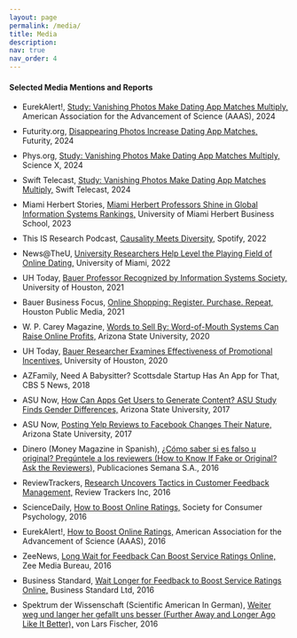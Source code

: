 ```yaml
---
layout: page
permalink: /media/
title: Media
description: 
nav: true
nav_order: 4
---
```


#### Selected Media Mentions and Reports

<ul style="list-style-type: disc;">
  <li style="margin-bottom: 10px;">
    EurekAlert!, <a href="https://www.eurekalert.org/news-releases/1040017">Study: Vanishing Photos Make Dating App Matches Multiply,</a> American Association for the Advancement of Science (AAAS), 2024
  </li>
  <li style="margin-bottom: 10px;">
    Futurity.org, <a href="https://www.futurity.org/disappearing-photos-dating-apps-3203092-2/?utm_source=rss&utm_medium=rss&utm_campaign=disappearing-photos-dating-apps-3203092-2">Disappearing Photos Increase Dating App Matches,</a> Futurity, 2024
  </li>
  <li style="margin-bottom: 10px;">
    Phys.org, <a href="https://phys.org/news/2024-04-photos-dating-app.html">Study: Vanishing Photos Make Dating App Matches Multiply,</a> Science X, 2024
  </li>
  <li style="margin-bottom: 10px;">
    Swift Telecast, <a href="https://swifttelecast.com/vanishing-photos-make-dating-app-matches-multiply/">Study: Vanishing Photos Make Dating App Matches Multiply,</a> Swift Telecast, 2024
  </li>
  <li style="margin-bottom: 10px;">
    Miami Herbert Stories, <a href="https://news.miami.edu/miamiherbert/stories/2023/08/miami-herbert-professors-shine-in-global-information-systems-rankings.html">Miami Herbert Professors Shine in Global Information Systems Rankings,</a> University of Miami Herbert Business School, 2023
  </li>
  <li style="margin-bottom: 10px;">
    This IS Research Podcast, <a href="https://open.spotify.com/episode/2ztG1Ird6LCmTNFf4YdRfp">Causality Meets Diversity,</a> Spotify, 2022
  </li>
  <li style="margin-bottom: 10px;">
    News@TheU, <a href="https://news.miami.edu/stories/2022/08/university-researchers-help-level-the-playing-field-of-online-dating.html">University Researchers Help Level the Playing Field of Online Dating,</a> University of Miami, 2022
  </li>
  <li style="margin-bottom: 10px;">
    UH Today, <a href="https://www.bauer.uh.edu/news/2021/bauer-professor-recognized-by-information-systems-society/?utm_source=bauer.uh.edu&utm_medium=referral&utm_campaign=Homepage+Latest+News">Bauer Professor Recognized by Information Systems Society,</a> University of Houston, 2021
  </li>
  <li style="margin-bottom: 10px;">
    Bauer Business Focus, <a href="https://www.houstonpublicmedia.org/articles/shows/bauer-business-focus/2021/02/22/391996/online-shopping-register-purchase-repeat/">Online Shopping: Register. Purchase. Repeat,</a> Houston Public Media, 2021
  </li>
  <li style="margin-bottom: 10px;">
    W. P. Carey Magazine, <a href="https://wpcareymagazine.com/issue/autumn-2020/words-to-sell-by-word-of-mouth-systems-can-raise-online-profits/">Words to Sell By: Word-of-Mouth Systems Can Raise Online Profits,</a> Arizona State University, 2020
  </li>
  <li style="margin-bottom: 10px;">
    UH Today, <a href="https://cloudapps.uh.edu/sendit/w/dTQKORPHoei6cuJWjexjjw/YnMQUW1VLUcjNrID5m0zPA/K7tlW4BPkWTFGLrAjYkerg">Bauer Researcher Examines Effectiveness of Promotional Incentives,</a> University of Houston, 2020
  </li>
  <li style="margin-bottom: 10px;">
    AZFamily, Need A Babysitter? Scottsdale Startup Has An App for That, CBS 5 News, 2018
  </li>
  <li style="margin-bottom: 10px;">
    ASU Now, <a href="https://asunow.asu.edu/20170913-discoveries-how-can-apps-get-users-generate-content-asu-study-finds-gender-differences">How Can Apps Get Users to Generate Content? ASU Study Finds Gender Differences,</a> Arizona State University, 2017
  </li>
  <li style="margin-bottom: 10px;">
    ASU Now, <a href="https://asunow.asu.edu/20170307-discoveries-posting-yelp-reviews-facebook-changes-their-nature-asu-study-shows">Posting Yelp Reviews to Facebook Changes Their Nature,</a> Arizona State University, 2017
  </li>
  <li style="margin-bottom: 10px;">
    Dinero (Money Magazine in Spanish), <a href="http://www.dinero.com/opinion/columnistas/articulo/como-saber-si-es-falso-u-original-pregunte-a-los-reviewers-por-maria-gonzalez/231308">¿Cómo saber si es falso u original? Pregúntele a los reviewers (How to Know If Fake or Original? Ask the Reviewers),</a> Publicaciones Semana S.A., 2016
  </li>
  <li style="margin-bottom: 10px;">
    ReviewTrackers, <a href="http://www.reviewtrackers.com/research-uncovers-tactics-customer-feedback-management/">Research Uncovers Tactics in Customer Feedback Management,</a> Review Trackers Inc, 2016
  </li>
  <li style="margin-bottom: 10px;">
    ScienceDaily, <a href="https://www.sciencedaily.com/releases/2016/05/160511080731.htm">How to Boost Online Ratings,</a> Society for Consumer Psychology, 2016
  </li>
  <li style="margin-bottom: 10px;">
    EurekAlert!, <a href="http://www.eurekalert.org/pub_releases/2016-05/sfcp-htb051016.php">How to Boost Online Ratings,</a> American Association for the Advancement of Science (AAAS), 2016
  </li>
  <li style="margin-bottom: 10px;">
    ZeeNews, <a href="http://zeenews.india.com/news/net-news/long-wait-for-feedback-can-boost-service-ratings-online_1884161.html">Long Wait for Feedback Can Boost Service Ratings Online,</a> Zee Media Bureau, 2016
  </li>
  <li style="margin-bottom: 10px;">
    Business Standard, <a href="http://www.business-standard.com/article/news-ians/wait-longer-for-feedback-to-boost-service-ratings-online-116051100427_1.html">Wait Longer for Feedback to Boost Service Ratings Online,</a> Business Standard Ltd, 2016
  </li>
  <li style="margin-bottom: 10px;">
    Spektrum der Wissenschaft (Scientific American In German), <a href="http://www.spektrum.de/news/weiter-weg-und-laenger-her-gefaellt-uns-besser/1409908">Weiter weg und langer her gefallt uns besser (Further Away and Longer Ago Like It Better),</a> von Lars Fischer, 2016
  </li>
</ul>